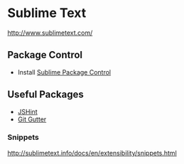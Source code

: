 # Sublime Text

http://www.sublimetext.com/

## Package Control

- Install [Sublime Package Control](https://packagecontrol.io/installation)

## Useful Packages

- [JSHint](https://github.com/SublimeLinter/SublimeLinter-jshint)
- [Git Gutter](https://github.com/jisaacks/GitGutter)

### Snippets

http://sublimetext.info/docs/en/extensibility/snippets.html
